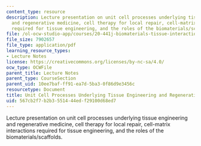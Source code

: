 ```yaml
---
content_type: resource
description: Lecture presentation on unit cell processes underlying tissue engineering
  and regenerative medicine, cell therapy for local repair, cell-matrix interactions
  required for tissue engineering, and the roles of the biomaterials/scaffolds.
file: /ol-ocw-studio-app/courses/20-441j-biomaterials-tissue-interactions-fall-2009/567cb2f7b2b3551444edf29100d68ed7_MIT20_441JF09_lec04_ms.pdf
file_size: 7902657
file_type: application/pdf
learning_resource_types:
- Lecture Notes
license: https://creativecommons.org/licenses/by-nc-sa/4.0/
ocw_type: OCWFile
parent_title: Lecture Notes
parent_type: CourseSection
parent_uid: 10ee7baf-ff91-ea7d-5ba3-0f86d9e3456c
resourcetype: Document
title: Unit Cell Processes Underlying Tissue Engineering and Regenerative Medicine
uid: 567cb2f7-b2b3-5514-44ed-f29100d68ed7
---
```

Lecture presentation on unit cell processes underlying tissue engineering and regenerative medicine, cell therapy for local repair, cell-matrix interactions required for tissue engineering, and the roles of the biomaterials/scaffolds.